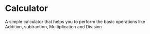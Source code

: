 # Calculator
A simple calculator that helps you to perform the basic operations like Addition, subtraction, Multiplication and Division
